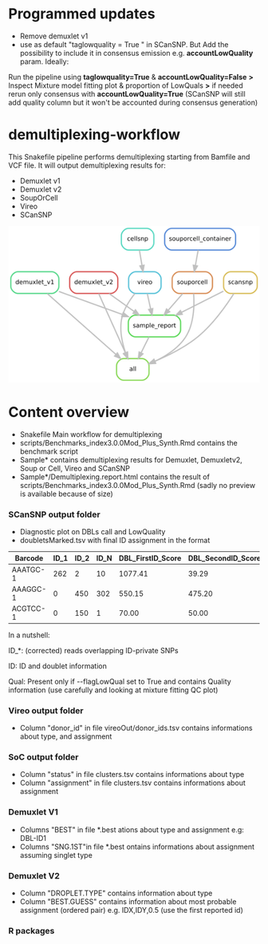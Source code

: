 # Programmed updates

- Remove demuxlet v1
- use as default "taglowquality = True " in SCanSNP. But Add the possibility to include it in consensus emission e.g. **accountLowQuality** param. Ideally:

Run the pipeline using **taglowquality=True** & **accountLowQuality=False** **>** Inspect Mixture model fitting plot & proportion of LowQuals **>** if needed rerun only consensus with **accountLowQuality=True** (SCanSNP will still add quality column but it won't be accounted during consensus generation)





# demultiplexing-workflow

This Snakefile pipeline performs demultiplexing starting from Bamfile and VCF file. It will output demultiplexing results for:

- Demuxlet v1
- Demuxlet v2
- SoupOrCell
- Vireo
- SCanSNP

![Rule graph](docs/rulegraph.png)

# Content overview

- Snakefile Main workflow for demultiplexing 
- scripts/Benchmarks_index3.0.0Mod_Plus_Synth.Rmd contains the benchmark script
- Sample* contains demultiplexing results for Demuxlet, Demuxletv2, Soup or Cell, Vireo and SCanSNP
- Sample*/Demultiplexing.report.html contains the result of scripts/Benchmarks_index3.0.0Mod_Plus_Synth.Rmd (sadly no preview is available because of size)

### SCanSNP output folder
- Diagnostic plot on DBLs call and LowQuality
- doubletsMarked.tsv with final ID assignment in the format 

| Barcode  | ID_1 | ID_2 | ID_N | DBL_FirstID_Score | DBL_SecondID_Score | FirstID | SecondID | DropletType | ID      | Qual        |
|----------|------|------|------|-------------------|--------------------|---------|----------|-------------|---------|-------------|
| AAATGC-1 | 262  | 2    | 10   | 1077.41           | 39.29              | ID1     | IDN      | Singlet     | ID1     | GoodQuality |
| AAAGGC-1 | 0    | 450  | 302  | 550.15            | 475.20             | ID2     | IDN      | Doublet     | Doublet | Doublet     |
| ACGTCC-1 | 0    | 150  | 1    | 70.00             | 50.00              | ID2     | IDN      | Singlet     | ID2     | LowQuality  |

In a nutshell: 

ID_*: (corrected) reads overlapping ID-private SNPs

ID: ID and doublet information 

Qual: Present only if  --flagLowQual set to True and contains Quality information (use carefully and looking at mixture fitting QC plot)


### Vireo output folder

- Column "donor_id" in file vireoOut/donor_ids.tsv  contains informations about type, and assignment


### SoC output folder

- Column "status" in file clusters.tsv  contains informations about type
- Column "assignment" in file clusters.tsv  contains informations about assignment


### Demuxlet V1

- Columns "BEST" in file *.best ations about type and assignment e.g: DBL-ID1
- Columns "SNG.1ST"in file *.best ontains informations about assignment assuming singlet type

### Demuxlet V2

- Column "DROPLET.TYPE" contains information about type
- Column "BEST.GUESS" contains information about most probable assignment (ordered pair) e.g. IDX,IDY,0.5 (use the first reported id)

### R packages



